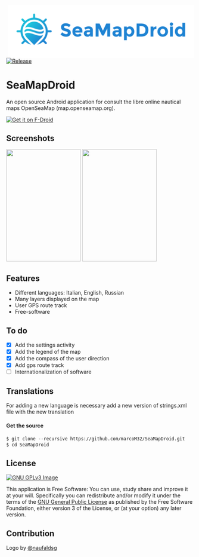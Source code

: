 <img align="right" width="500" alt="SeaMapDroid" 
src="./logo/seamapdroid_logotype.png">

[![Release](https://img.shields.io/github/release/marcoM32/SeaMapDroid.svg)](https://github.com/marcoM32/SeaMapDroid/releases)

SeaMapDroid
===========
An open source Android  application for consult the libre online nautical maps OpenSeaMap (map.openseamap.org).

[<img src="https://f-droid.org/badge/get-it-on.png"
      alt="Get it on F-Droid"
      height="80">](https://f-droid.org/packages/org.seamapdroid/)

Screenshots
-----------
[<img src="./photo1.jpg" width="200" height="300">](https://github.com/marcoM32/SeaMapDroid/blob/master/photo1.jpg)
[<img src="./photo2.jpg" width="200" height="300">](https://github.com/marcoM32/SeaMapDroid/blob/master/photo2.jpg)

Features
--------
* Different languages: Italian, English, Russian
* Many layers displayed on the map
* User GPS route track
* Free-software

To do
-----
- [X] Add the settings activity
- [X] Add the legend of the map
- [X] Add the compass of the user direction
- [X] Add gps route track
- [ ] Internationalization of software

Translations
------------
For adding a new language is necessary add a new version of strings.xml file with the new translation

#### Get the source

    $ git clone --recursive https://github.com/marcoM32/SeaMapDroid.git
    $ cd SeaMapDroid

License
-------
[![GNU GPLv3 Image](https://www.gnu.org/graphics/gplv3-127x51.png)](http://www.gnu.org/licenses/gpl-3.0.en.html)

This application is Free Software: You can use, study share and improve it at your
will. Specifically you can redistribute and/or modify it under the terms of the
[GNU General Public License](https://www.gnu.org/licenses/gpl.html) as
published by the Free Software Foundation, either version 3 of the License, or
(at your option) any later version.

Contribution
-------
Logo by [@naufaldsg](https://github.com/naufaldsg/)
